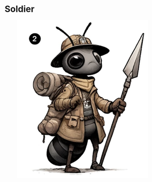 # Soldier

<figure><img src="../../../.gitbook/assets/image (5).png" alt=""><figcaption></figcaption></figure>
